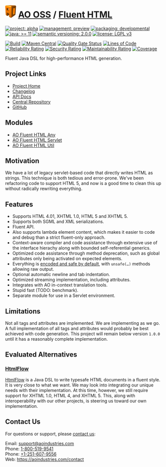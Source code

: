 # [<img src="ao-logo.png" alt="AO Logo" width="35" height="40">](https://github.com/ao-apps) [AO OSS](https://github.com/ao-apps/ao-oss) / [Fluent HTML](https://github.com/ao-apps/ao-fluent-html)

[![project: alpha](https://oss.aoapps.com/ao-badges/project-alpha.svg)](https://aoindustries.com/life-cycle#project-alpha)
[![management: preview](https://oss.aoapps.com/ao-badges/management-preview.svg)](https://aoindustries.com/life-cycle#management-preview)
[![packaging: developmental](https://oss.aoapps.com/ao-badges/packaging-developmental.svg)](https://aoindustries.com/life-cycle#packaging-developmental)  
[![java: &gt;= 11](https://oss.aoapps.com/ao-badges/java-11.svg)](https://docs.oracle.com/en/java/javase/11/)
[![semantic versioning: 2.0.0](https://oss.aoapps.com/ao-badges/semver-2.0.0.svg)](https://semver.org/spec/v2.0.0.html)
[![license: LGPL v3](https://oss.aoapps.com/ao-badges/license-lgpl-3.0.svg)](https://www.gnu.org/licenses/lgpl-3.0)

[![Build](https://github.com/ao-apps/ao-fluent-html/workflows/Build/badge.svg?branch=master)](https://github.com/ao-apps/ao-fluent-html/actions?query=workflow%3ABuild)
[![Maven Central](https://maven-badges.herokuapp.com/maven-central/com.aoapps/ao-fluent-html/badge.svg)](https://maven-badges.herokuapp.com/maven-central/com.aoapps/ao-fluent-html)
[![Quality Gate Status](https://sonarcloud.io/api/project_badges/measure?branch=master&project=com.aoapps%3Aao-fluent-html&metric=alert_status)](https://sonarcloud.io/dashboard?branch=master&id=com.aoapps%3Aao-fluent-html)
[![Lines of Code](https://sonarcloud.io/api/project_badges/measure?branch=master&project=com.aoapps%3Aao-fluent-html&metric=ncloc)](https://sonarcloud.io/component_measures?branch=master&id=com.aoapps%3Aao-fluent-html&metric=ncloc)  
[![Reliability Rating](https://sonarcloud.io/api/project_badges/measure?branch=master&project=com.aoapps%3Aao-fluent-html&metric=reliability_rating)](https://sonarcloud.io/component_measures?branch=master&id=com.aoapps%3Aao-fluent-html&metric=Reliability)
[![Security Rating](https://sonarcloud.io/api/project_badges/measure?branch=master&project=com.aoapps%3Aao-fluent-html&metric=security_rating)](https://sonarcloud.io/component_measures?branch=master&id=com.aoapps%3Aao-fluent-html&metric=Security)
[![Maintainability Rating](https://sonarcloud.io/api/project_badges/measure?branch=master&project=com.aoapps%3Aao-fluent-html&metric=sqale_rating)](https://sonarcloud.io/component_measures?branch=master&id=com.aoapps%3Aao-fluent-html&metric=Maintainability)
[![Coverage](https://sonarcloud.io/api/project_badges/measure?branch=master&project=com.aoapps%3Aao-fluent-html&metric=coverage)](https://sonarcloud.io/component_measures?branch=master&id=com.aoapps%3Aao-fluent-html&metric=Coverage)

Fluent Java DSL for high-performance HTML generation.

## Project Links
* [Project Home](https://oss.aoapps.com/fluent-html/)
* [Changelog](https://oss.aoapps.com/fluent-html/changelog)
* [API Docs](https://oss.aoapps.com/fluent-html/apidocs/)
* [Central Repository](https://central.sonatype.com/artifact/com.aoapps/ao-fluent-html)
* [GitHub](https://github.com/ao-apps/ao-fluent-html)

## Modules
* [AO Fluent HTML Any](https://github.com/ao-apps/ao-fluent-html-any)
* [AO Fluent HTML Servlet](https://github.com/ao-apps/ao-fluent-html-servlet)
* [AO Fluent HTML Util](https://github.com/ao-apps/ao-fluent-html-util)

## Motivation
We have a lot of legacy servlet-based code that directly writes HTML as strings.
This technique is both tedious and error-prone.  We've been refactoring code to
support HTML 5, and now is a good time to clean this up without radically
rewriting everything.

## Features
* Supports HTML 4.01, XHTML 1.0, HTML 5 and XHTML 5.
* Supports both SGML and XML serializations.
* Fluent API.
* Also supports lambda element content, which makes it easier to code and debug than a strict fluent-only approach.
* Context-aware compiler and code assistance through extensive use of the interface hierachy along with bounded self-referential generics.
* Optimized code assistance through method deprecation, such as global attributes only being activated on expected elements.
* Everything is [encoded and safe by default](https://github.com/ao-apps/ao-encoding), with <code>unsafe(…)</code> methods allowing raw output.
* Optional automatic newline and tab indentation.
* Optimized streaming implementation, including attributes.
* Integrates with AO in-context translation tools.
* Stupid fast (TODO: benchmark).
* Separate module for use in a Servlet environment.

## Limitations
Not all tags and attributes are implemented.  We are implementing
as we go.  A full implementation of all tags and attributes would
probably be best achieved with code generation.  This project will
remain below version <code>1.0.0</code> until it has a reasonably
complete implementation.

## Evaluated Alternatives
### [HtmlFlow](https://github.com/xmlet/HtmlFlow)
[HtmlFlow](https://github.com/xmlet/HtmlFlow) is a Java DSL to write typesafe
HTML documents in a fluent style.  It is very close to what we want.  We
may look into integrating our unique needs with their implementation.  At this
time, however, we still require support for XHTML 1.0, HTML 4, and XHTML 5.
This, along with interoperability with our other projects, is steering us toward
our own implementation.

## Contact Us
For questions or support, please [contact us](https://aoindustries.com/contact):

Email: [support@aoindustries.com](mailto:support@aoindustries.com)  
Phone: [1-800-519-9541](tel:1-800-519-9541)  
Phone: [+1-251-607-9556](tel:+1-251-607-9556)  
Web: https://aoindustries.com/contact
